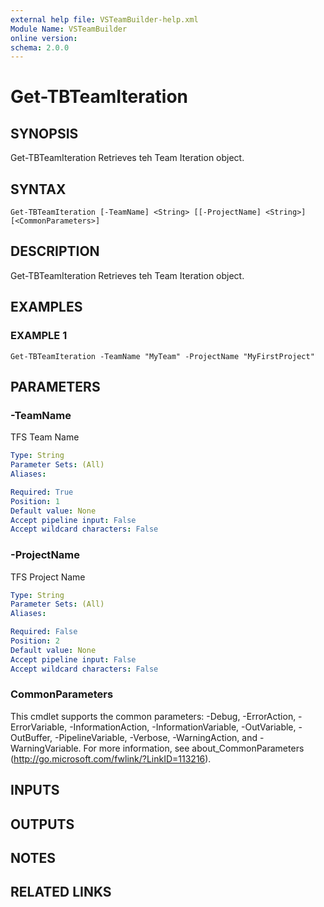 ```yaml
---
external help file: VSTeamBuilder-help.xml
Module Name: VSTeamBuilder
online version:
schema: 2.0.0
---
```


# Get-TBTeamIteration

## SYNOPSIS
Get-TBTeamIteration Retrieves teh Team Iteration object.

## SYNTAX

```
Get-TBTeamIteration [-TeamName] <String> [[-ProjectName] <String>] [<CommonParameters>]
```

## DESCRIPTION
Get-TBTeamIteration Retrieves teh Team Iteration object.

## EXAMPLES

### EXAMPLE 1
```
Get-TBTeamIteration -TeamName "MyTeam" -ProjectName "MyFirstProject"
```

## PARAMETERS

### -TeamName
TFS Team Name

```yaml
Type: String
Parameter Sets: (All)
Aliases:

Required: True
Position: 1
Default value: None
Accept pipeline input: False
Accept wildcard characters: False
```

### -ProjectName
TFS Project Name

```yaml
Type: String
Parameter Sets: (All)
Aliases:

Required: False
Position: 2
Default value: None
Accept pipeline input: False
Accept wildcard characters: False
```

### CommonParameters
This cmdlet supports the common parameters: -Debug, -ErrorAction, -ErrorVariable, -InformationAction, -InformationVariable, -OutVariable, -OutBuffer, -PipelineVariable, -Verbose, -WarningAction, and -WarningVariable. For more information, see about_CommonParameters (http://go.microsoft.com/fwlink/?LinkID=113216).

## INPUTS

## OUTPUTS

## NOTES

## RELATED LINKS
